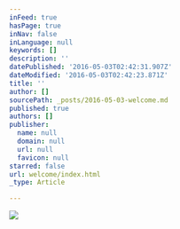 ```yaml
---
inFeed: true
hasPage: true
inNav: false
inLanguage: null
keywords: []
description: ''
datePublished: '2016-05-03T02:42:31.907Z'
dateModified: '2016-05-03T02:42:23.871Z'
title: ''
author: []
sourcePath: _posts/2016-05-03-welcome.md
published: true
authors: []
publisher:
  name: null
  domain: null
  url: null
  favicon: null
starred: false
url: welcome/index.html
_type: Article

---
```

![](https://the-grid-user-content.s3-us-west-2.amazonaws.com/d73cd8a9-93b7-4680-b1f8-d6ebb641fef6.jpg)
